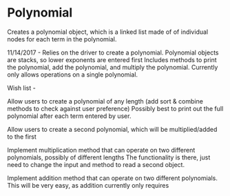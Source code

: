 # Polynomial

Creates a polynomial object, which is a linked list made of of individual nodes for each term in the polynomial.

11/14/2017 - Relies on the driver to create a polynomial.  Polynomial objects are stacks, so lower exponents are entered first
Includes methods to print the polynomial, add the polynomial, and multiply the polynomial.
Currently only allows operations on a single polynomial.

Wish list - 

Allow users to create a polynomial of any length (add sort & combine methods to check against user preference)
Possibly best to print out the full polynomial after each term entered by user.

Allow users to create a second polynomial, which will be multiplied/added to the first

Implement multiplication method that can operate on two different polynomials, possibly of different lengths
The functionality is there, just need to change the input and method to read a second object.

Implement addition method that can operate on two different polynomials.
This will be very easy, as addition currently only requires 
